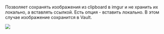 Позволяет сохранять изображения из clipboard в imgur и не хранить их локально, а вставлять ссылкой. Есть опция - вставить локально. В этом случае изображение сохранится в Vault.

![](https://i.imgur.com/hbRt16q.png)